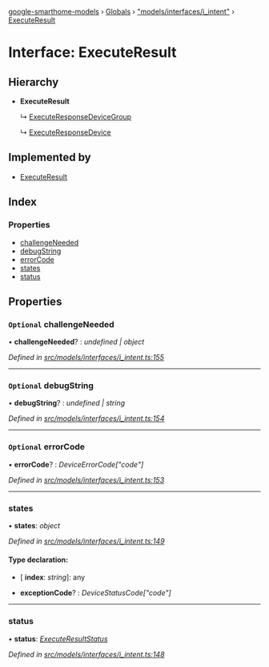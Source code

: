 [google-smarthome-models](../README.md) › [Globals](../globals.md) › ["models/interfaces/i_intent"](../modules/_models_interfaces_i_intent_.md) › [ExecuteResult](_models_interfaces_i_intent_.executeresult.md)

# Interface: ExecuteResult

## Hierarchy

* **ExecuteResult**

  ↳ [ExecuteResponseDeviceGroup](_models_interfaces_i_intent_.executeresponsedevicegroup.md)

  ↳ [ExecuteResponseDevice](_models_interfaces_i_intent_.executeresponsedevice.md)

## Implemented by

* [ExecuteResult](../classes/_models_intent_.executeresult.md)

## Index

### Properties

* [challengeNeeded](_models_interfaces_i_intent_.executeresult.md#optional-challengeneeded)
* [debugString](_models_interfaces_i_intent_.executeresult.md#optional-debugstring)
* [errorCode](_models_interfaces_i_intent_.executeresult.md#optional-errorcode)
* [states](_models_interfaces_i_intent_.executeresult.md#states)
* [status](_models_interfaces_i_intent_.executeresult.md#status)

## Properties

### `Optional` challengeNeeded

• **challengeNeeded**? : *undefined | object*

*Defined in [src/models/interfaces/i_intent.ts:155](https://github.com/galactic1969/google-smarthome-models/blob/633871f/src/models/interfaces/i_intent.ts#L155)*

___

### `Optional` debugString

• **debugString**? : *undefined | string*

*Defined in [src/models/interfaces/i_intent.ts:154](https://github.com/galactic1969/google-smarthome-models/blob/633871f/src/models/interfaces/i_intent.ts#L154)*

___

### `Optional` errorCode

• **errorCode**? : *DeviceErrorCode["code"]*

*Defined in [src/models/interfaces/i_intent.ts:153](https://github.com/galactic1969/google-smarthome-models/blob/633871f/src/models/interfaces/i_intent.ts#L153)*

___

###  states

• **states**: *object*

*Defined in [src/models/interfaces/i_intent.ts:149](https://github.com/galactic1969/google-smarthome-models/blob/633871f/src/models/interfaces/i_intent.ts#L149)*

#### Type declaration:

* \[ **index**: *string*\]: any

* **exceptionCode**? : *DeviceStatusCode["code"]*

___

###  status

• **status**: *[ExecuteResultStatus](../modules/_models_interfaces_i_intent_.md#executeresultstatus)*

*Defined in [src/models/interfaces/i_intent.ts:148](https://github.com/galactic1969/google-smarthome-models/blob/633871f/src/models/interfaces/i_intent.ts#L148)*
